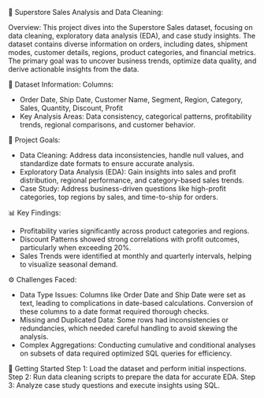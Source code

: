 🏬 Superstore Sales Analysis and Data Cleaning:

Overview:
This project dives into the Superstore Sales dataset, focusing on data cleaning, exploratory data analysis (EDA), and case study insights. The dataset contains diverse information on orders, including dates, shipment modes, customer details, regions, product categories, and financial metrics. The primary goal was to uncover business trends, optimize data quality, and derive actionable insights from the data.

📂 Dataset Information:
Columns:
*  Order Date, Ship Date, Customer Name, Segment, Region, Category, Sales, Quantity, Discount, Profit
* Key Analysis Areas: Data consistency, categorical patterns, profitability trends, regional comparisons, and customer behavior.

🎯 Project Goals:
* Data Cleaning: Address data inconsistencies, handle null values, and standardize date formats to ensure accurate analysis.
* Exploratory Data Analysis (EDA): Gain insights into sales and profit distribution, regional performance, and category-based sales trends.
* Case Study: Address business-driven questions like high-profit categories, top regions by sales, and time-to-ship for orders.

📊 Key Findings:
* Profitability varies significantly across product categories and regions.
* Discount Patterns showed strong correlations with profit outcomes, particularly when exceeding 20%.
* Sales Trends were identified at monthly and quarterly intervals, helping to visualize seasonal demand.

⚙️ Challenges Faced:
* Data Type Issues: Columns like Order Date and Ship Date were set as text, leading to complications in date-based calculations. Conversion of these columns to a date format required thorough checks.
* Missing and Duplicated Data: Some rows had inconsistencies or redundancies, which needed careful handling to avoid skewing the analysis.
* Complex Aggregations: Conducting cumulative and conditional analyses on subsets of data required optimized SQL queries for efficiency.

🚀 Getting Started
Step 1: Load the dataset and perform initial inspections.
Step 2: Run data cleaning scripts to prepare the data for accurate EDA.
Step 3: Analyze case study questions and execute insights using SQL.
